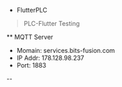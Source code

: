 * FlutterPLC

> PLC-Flutter Testing

** MQTT Server
- Momain:   services.bits-fusion.com
- IP Addr:  178.128.98.237
- Port:     1883

--
